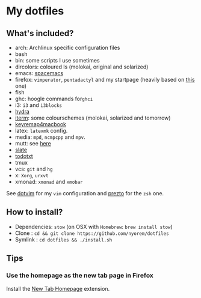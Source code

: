 # My dotfiles

## What's included?

- arch: Archlinux specific configuration files
- bash
- bin: some scripts I use sometimes
- dircolors: coloured ls (molokai, original and solarized)
- emacs: [spacemacs](http://github.com/syl20bnr/spacemacs)
- firefox: `vimperator`, `pentadactyl` and my startpage (heavily based on [this](https://github.com/dylanaraps/dotfiles/tree/master/startpage) one)
- fish
- ghc: hoogle commands for`ghci`
- i3: `i3` and `i3blocks`
- [hydra](https://github.com/sdegutis/hydra)
- [iterm](http://www.iterm2.com): some colourschemes (molokai, solarized and tomorrow)
- [keyremap4macbook](https://pqrs.org/macosx/keyremap4macbook/)
- latex: `latexmk` config.
- media: `mpd`, `ncmpcpp` and `mpv`.
- mutt: see [here](http://stevelosh.com/blog/2012/10/the-homely-mutt/)
- [slate](https://github.com/jigish/slate)
- [todotxt](http://todotxt.com/)
- tmux
- vcs: `git` and `hg`
- x: `Xorg`, `urxvt`
- xmonad: `xmonad` and `xmobar`

See [dotvim](https://github.com/nyorem/dotvim) for my `vim` configuration and
[prezto](https://github.com/nyorem/prezto) for the `zsh` one.

## How to install?

- Dependencies: `stow` (on OSX with `Homebrew`: `brew install stow`)
- Clone : `cd && git clone https://github.com/nyorem/dotfiles`
- Symlink : `cd dotfiles && ./install.sh`

## Tips

### Use the homepage as the new tab page in Firefox
Install the [New Tab Homepage](https://addons.mozilla.org/fr/firefox/addon/new-tab-homepage/) extension.

